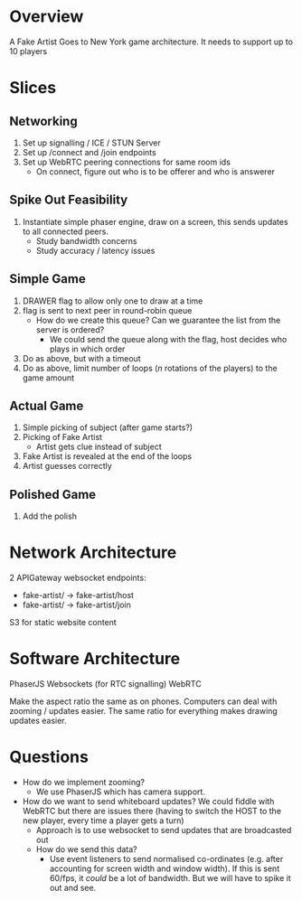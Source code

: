 # Overview

A Fake Artist Goes to New York game architecture. It needs to support up to 10 players

# Slices

## Networking
1. Set up signalling / ICE / STUN Server
1. Set up /connect and /join endpoints
1. Set up WebRTC peering connections for same room ids
    - On connect, figure out who is to be offerer and who is answerer

## Spike Out Feasibility
1. Instantiate simple phaser engine, draw on a screen, this sends updates to all connected peers.
    - Study bandwidth concerns
    - Study accuracy / latency issues

## Simple Game
1. DRAWER flag to allow only one to draw at a time
1. flag is sent to next peer in round-robin queue
    - How do we create this queue? Can we guarantee the list from the server is ordered?
      - We could send the queue along with the flag, host decides who plays in which order
1. Do as above, but with a timeout
1. Do as above, limit number of loops (_n_ rotations of the players) to the game amount

## Actual Game
1. Simple picking of subject (after game starts?)
1. Picking of Fake Artist
    - Artist gets clue instead of subject
1. Fake Artist is revealed at the end of the loops
1. Artist guesses correctly

## Polished Game
1. Add the polish

# Network Architecture
2 APIGateway websocket endpoints:
- fake-artist/ -> fake-artist/host
- fake-artist/ -> fake-artist/join

S3 for static website content

# Software Architecture
PhaserJS
Websockets (for RTC signalling)
WebRTC

Make the aspect ratio the same as on phones. Computers can deal with zooming / updates easier. The same ratio for everything makes drawing updates easier.

# Questions

- How do we implement zooming?
  - We use PhaserJS which has camera support.
- How do we want to send whiteboard updates? We could fiddle with WebRTC but there are issues there (having to switch the HOST to the new player, every time a player gets a turn)
  - Approach is to use websocket to send updates that are broadcasted out
  - How do we send this data?
    - Use event listeners to send normalised co-ordinates (e.g. after accounting for screen width and window width). If this is sent 60/fps, it _could_ be a lot of bandwidth. But we will have to spike it out and see.
